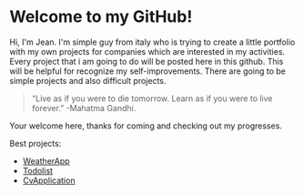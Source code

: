 <h1>Welcome to my GitHub!</h1>

Hi, I'm Jean. I'm simple guy from italy who is trying to create a little portfolio with my own projects for companies which are interested in my activities. 
Every project that i am going to do will be posted here in this github. This will be helpful for recognize my self-improvements.
There are going to be simple projects and also difficult projects.

>“Live as if you were to die tomorrow. Learn as if you were to live forever.” 
                                                              -Mahatma Gandhi.

Your welcome here, thanks for coming and checking out my progresses.

Best projects:
- [WeatherApp](https://github.com/jean00/WeatherApp)
- [Todolist](https://github.com/jean00/todolist)
- [CvApplication](https://github.com/jean00/cvApplication)
